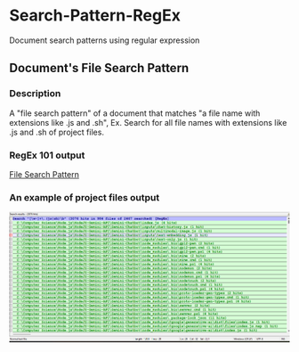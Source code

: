 # Search-Pattern-RegEx
Document search patterns using regular expression

## Document's File Search Pattern
### Description
A "file search pattern" of a document that matches "a file name with extensions like .js and .sh", Ex. Search for all file names with extensions like .js and .sh of project files.
### RegEx 101 output
[File Search Pattern](https://regex101.com/r/gjlKmd/1)
### An example of project files output
![NodeJS Project Files Search](/Document/Search-Pattern/FileSearch.png)
